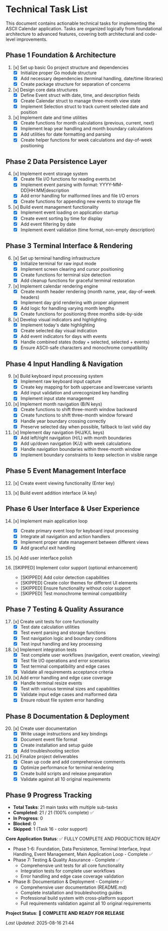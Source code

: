 # Technical Task List

This document contains actionable technical tasks for implementing the ASCII Calendar application. Tasks are organized logically from foundational architecture to advanced features, covering both architectural and code-level improvements.

## Phase 1 Foundation & Architecture

1. [x] Set up basic Go project structure and dependencies
   - [x] Initialize proper Go module structure
   - [x] Add necessary dependencies (terminal handling, date/time libraries)
   - [x] Create package structure for separation of concerns

2. [x] Design core data structures
   - [x] Define Event struct with date, time, and description fields
   - [x] Create Calendar struct to manage three-month view state
   - [x] Implement Selection struct to track current selected date and position

3. [x] Implement date and time utilities
   - [x] Create functions for month calculations (previous, current, next)
   - [x] Implement leap year handling and month boundary calculations
   - [x] Add utilities for date formatting and parsing
   - [x] Create helper functions for week calculations and day-of-week positioning

## Phase 2 Data Persistence Layer

4. [x] Implement event storage system
   - [x] Create file I/O functions for reading events.txt
   - [x] Implement event parsing with format: YYYY-MM-DD|HH:MM|description
   - [x] Add error handling for malformed lines and file I/O errors
   - [x] Create functions for appending new events to storage file

5. [x] Build event management functionality
   - [x] Implement event loading on application startup
   - [x] Create event sorting by time for display
   - [x] Add event filtering by date
   - [x] Implement event validation (time format, non-empty description)

## Phase 3 Terminal Interface & Rendering

6. [x] Set up terminal handling infrastructure
   - [x] Initialize terminal for raw input mode
   - [x] Implement screen clearing and cursor positioning
   - [x] Create functions for terminal size detection
   - [x] Add cleanup functions for graceful terminal restoration

7. [x] Implement calendar rendering engine
   - [x] Create month header rendering (month name, year, day-of-week headers)
   - [x] Implement day grid rendering with proper alignment
   - [x] Add logic for handling varying month lengths
   - [x] Create functions for positioning three months side-by-side

8. [x] Develop visual indicators and highlighting
   - [x] Implement today's date highlighting
   - [x] Create selected day visual indication
   - [x] Add event indicators for days with events
   - [x] Handle combined states (today + selected, selected + events)
   - [x] Ensure ASCII-safe characters and monochrome compatibility

## Phase 4 Input Handling & Navigation

9. [x] Build keyboard input processing system
   - [x] Implement raw keyboard input capture
   - [x] Create key mapping for both uppercase and lowercase variants
   - [x] Add input validation and unrecognized key handling
   - [x] Implement input state management

10. [x] Implement month navigation (B/N keys)
    - [x] Create functions to shift three-month window backward
    - [x] Create functions to shift three-month window forward
    - [x] Handle year boundary crossing correctly
    - [x] Preserve selected day when possible, fallback to last valid day

11. [x] Implement day navigation (H/J/K/L keys)
    - [x] Add left/right navigation (H/L) with month boundaries
    - [x] Add up/down navigation (K/J) with week calculations
    - [x] Handle navigation boundaries within three-month window
    - [x] Implement boundary constraints to keep selection in visible range

## Phase 5 Event Management Interface

12. [x] Create event viewing functionality (Enter key)

13. [x] Build event addition interface (A key)

## Phase 6 User Interface & User Experience

14. [x] Implement main application loop
    - [x] Create primary event loop for keyboard input processing
    - [x] Integrate all navigation and action handlers
    - [x] Implement proper state management between different views
    - [x] Add graceful exit handling

15. [x] Add user interface polish

16. [SKIPPED] Implement color support (optional enhancement)
    - [SKIPPED] Add color detection capabilities
    - [SKIPPED] Create color themes for different UI elements
    - [SKIPPED] Ensure functionality without color support
    - [SKIPPED] Test monochrome terminal compatibility

## Phase 7 Testing & Quality Assurance

17. [x] Create unit tests for core functionality
    - [x] Test date calculation utilities
    - [x] Test event parsing and storage functions
    - [x] Test navigation logic and boundary conditions
    - [x] Test input handling and key processing

18. [x] Implement integration tests
    - [x] Test complete user workflows (navigation, event creation, viewing)
    - [x] Test file I/O operations and error scenarios
    - [x] Test terminal compatibility and edge cases
    - [x] Validate all requirements acceptance criteria

19. [x] Add error handling and edge case coverage
    - [x] Handle terminal resize events
    - [x] Test with various terminal sizes and capabilities
    - [x] Validate input edge cases and malformed data
    - [x] Ensure robust file system error handling

## Phase 8 Documentation & Deployment

20. [x] Create user documentation
    - [x] Write usage instructions and key bindings
    - [x] Document event file format
    - [x] Create installation and setup guide
    - [x] Add troubleshooting section

21. [x] Finalize project deliverables
    - [x] Clean up code and add comprehensive comments
    - [x] Optimize performance for terminal rendering
    - [x] Create build scripts and release preparation
    - [x] Validate against all 10 original requirements

## Phase 9 Progress Tracking

- **Total Tasks**: 21 main tasks with multiple sub-tasks
- **Completed**: 21 / 21 (100% complete) ✅
- **In Progress**: 0
- **Blocked**: 0
- **Skipped**: 1 (Task 16 - color support)

**Core Application Status**: ✅ FULLY COMPLETE AND PRODUCTION READY
- Phase 1-6: Foundation, Data Persistence, Terminal Interface, Input Handling, Event Management, Main Application Loop - Complete ✅
- Phase 7: Testing & Quality Assurance - Complete ✅
  - Comprehensive unit tests for all core functionality
  - Integration tests for complete user workflows
  - Error handling and edge case coverage validation
- Phase 8: Documentation & Deployment - Complete ✅
  - Comprehensive user documentation (README.md)
  - Complete installation and troubleshooting guides
  - Professional build system with cross-platform support
  - Full requirements validation against all 10 original requirements

**Project Status**: 🎉 **COMPLETE AND READY FOR RELEASE**

*Last Updated*: 2025-08-16 21:44